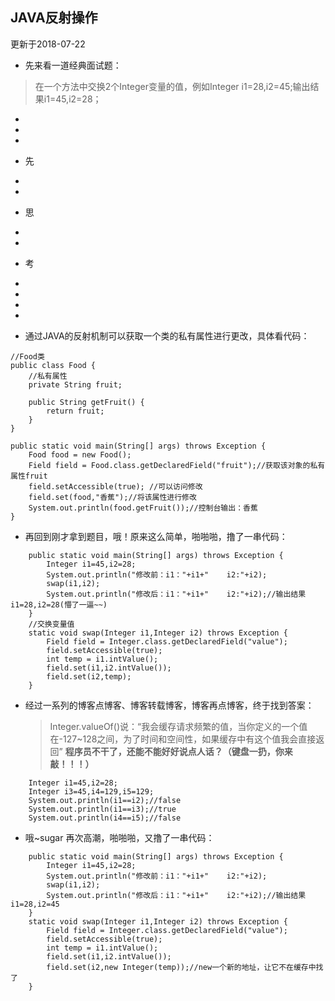 ## JAVA反射操作

更新于2018-07-22

- 先来看一道经典面试题：
> 在一个方法中交换2个Integer变量的值，例如Integer i1=28,i2=45;输出结果i1=45,i2=28；

-

-

-

- 先

-

-

- 思


-

-

- 考

-

-

-

-













- 通过JAVA的反射机制可以获取一个类的私有属性进行更改，具体看代码：

```
//Food类
public class Food {
    //私有属性
    private String fruit;

    public String getFruit() {
        return fruit;
    }
}

public static void main(String[] args) throws Exception {
    Food food = new Food();
    Field field = Food.class.getDeclaredField("fruit");//获取该对象的私有属性fruit
    field.setAccessible(true); //可以访问修改
    field.set(food,"香蕉");//将该属性进行修改
    System.out.println(food.getFruit());//控制台输出：香蕉
}

```
- 再回到刚才拿到题目，哦！原来这么简单，啪啪啪，撸了一串代码：
```
    public static void main(String[] args) throws Exception {
        Integer i1=45,i2=28;
        System.out.println("修改前：i1："+i1+"    i2:"+i2);
        swap(i1,i2);
        System.out.println("修改后：i1："+i1+"    i2:"+i2);//输出结果i1=28,i2=28(懵了一逼~~)
    }
    //交换变量值
    static void swap(Integer i1,Integer i2) throws Exception {
        Field field = Integer.class.getDeclaredField("value");
        field.setAccessible(true);
        int temp = i1.intValue();
        field.set(i1,i2.intValue());
        field.set(i2,temp);
    }
```
- 经过一系列的博客点博客、博客转载博客，博客再点博客，终于找到答案：
    >Integer.valueOf()说：“我会缓存请求频繁的值，当你定义的一个值在-127~128之间，为了时间和空间性，如果缓存中有这个值我会直接返回”
    **程序员不干了，还能不能好好说点人话？（键盘一扔，你来敲！！！）**
```
    Integer i1=45,i2=28;
    Integer i3=45,i4=129,i5=129;
    System.out.println(i1==i2);//false
    System.out.println(i1==i3);//true
    System.out.println(i4==i5);//false
```
- 哦~sugar 再次高潮，啪啪啪，又撸了一串代码：
```
    public static void main(String[] args) throws Exception {
        Integer i1=45,i2=28;
        System.out.println("修改前：i1："+i1+"    i2:"+i2);
        swap(i1,i2);
        System.out.println("修改后：i1："+i1+"    i2:"+i2);//输出结果i1=28,i2=45
    }
    static void swap(Integer i1,Integer i2) throws Exception {
        Field field = Integer.class.getDeclaredField("value");
        field.setAccessible(true);
        int temp = i1.intValue();
        field.set(i1,i2.intValue());
        field.set(i2,new Integer(temp));//new一个新的地址，让它不在缓存中找了
    }
```